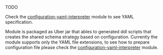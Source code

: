 TODO

Check the [configuration-yaml-interpreter](../configuration-yaml-interpreter) module to see YAML specification.

Module is packaged as Uber jar that ables to generated ddl scripts that creates the shared schema strategy based on configuration.
Currently the module supports only the YAML file extensions, to see how to prepare configuration file please check the [configuration-yaml-interpreter](../configuration-yaml-interpreter) module.
